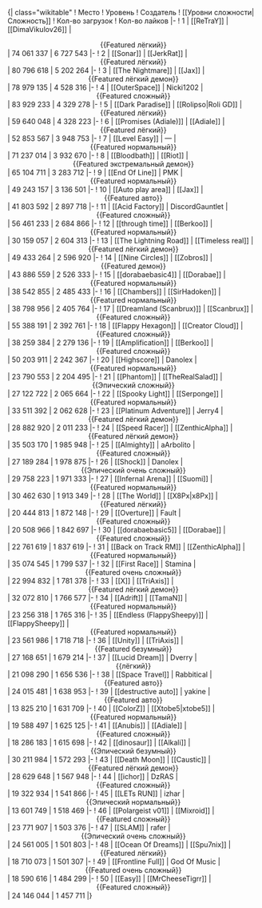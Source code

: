{| class="wikitable"
! Место
! Уровень
! Создатель
! [[Уровни сложности|Сложность]]
! Кол-во загрузок
! Кол-во лайков
|-
! 1
| [[ReTraY]]
| [[DimaVikulov26]]
| <center>{{Featured лёгкий}}</center>
| 74 061 337
| 6 727 543
|-
! 2
| [[Sonar]]
| [[JerkRat]]
| <center>{{Featured лёгкий}}</center>
| 80 796 618
| 5 202 264
|-
! 3
| [[The Nightmare]]
| [[Jax]]
| <center>{{Featured лёгкий демон}}</center>
| 78 979 135
| 4 528 316
|-
! 4
| [[OuterSpace]]
| Nicki1202
| <center>{{Featured сложный}}</center>
| 83 929 233
| 4 329 278
|-
! 5
| [[Dark Paradise]]
| [[Rolipso|Roli GD]]
| <center>{{Featured лёгкий}}</center>
| 59 640 048
| 4 328 223
|-
! 6
| [[Promises (Adiale)]]
| [[Adiale]]
| <center>{{Featured лёгкий}}</center>
| 52 853 567
| 3 948 753
|-
! 7
| [[Level Easy]]
| —
| <center>{{Featured нормальный}}</center>
| 71 237 014
| 3 932 670
|-
! 8
| [[Bloodbath]]
| [[Riot]]
| <center>{{Featured экстремальный демон}}</center>
| 65 104 711
| 3 283 712
|-
! 9
| [[End Of Line]]
| PMK
| <center>{{Featured нормальный}}</center>
| 49 243 157
| 3 136 501
|-
! 10
| [[Auto play area]]
| [[Jax]]
| <center>{{Featured авто}}</center>
| 41 803 592
| 2 897 718
|-
! 11
| [[Acid Factory]]
| DiscordGauntlet
| <center>{{Featured сложный}}</center>
| 56 461 233
| 2 684 866
|-
! 12
| [[through time]]
| [[Berkoo]]
| <center>{{Featured нормальный}}</center>
| 30 159 057
| 2 604 313
|-
! 13
| [[The Lightning Road]]
| [[Timeless real]]
| <center>{{Featured лёгкий демон}}</center>
| 49 433 264
| 2 596 920
|-
! 14
| [[Nine Circles]]
| [[Zobros]]
| <center>{{Featured демон}}</center>
| 43 886 559
| 2 526 333
|-
! 15
| [[dorabaebasic4]]
| [[Dorabae]]
| <center>{{Featured нормальный}}</center>
| 38 542 855
| 2 485 433
|-
! 16
| [[Chambers]]
| [[SirHadoken]]
| <center>{{Featured нормальный}}</center>
| 38 798 956
| 2 405 764
|-
! 17
| [[Dreamland (Scanbrux)]]
| [[Scanbrux]]
| <center>{{Featured сложный}}</center>
| 55 388 191
| 2 392 761
|-
! 18
| [[Flappy Hexagon]]
| [[Creator Cloud]]
| <center>{{Featured сложный}}</center>
| 38 259 384
| 2 279 136
|-
! 19
| [[Amplification]]
| [[Berkoo]]
| <center>{{Featured сложный}}</center>
| 50 203 911
| 2 242 367
|-
! 20
| [[Highscore]]
| Danolex
| <center>{{Featured нормальный}}</center>
| 23 790 553
| 2 204 495
|-
! 21
| [[Phantom]]
| [[TheRealSalad]]
| <center>{{Эпический сложный}}</center>
| 27 122 722
| 2 065 664
|-
! 22
| [[Spooky Light]]
| [[Serponge]]
| <center>{{Featured нормальный}}</center>
| 33 511 392
| 2 062 628
|-
! 23
| [[Platinum Adventure]]
| Jerry4
| <center>{{Featured лёгкий демон}}</center>
| 28 882 920
| 2 011 233
|-
! 24
| [[Speed Racer]]
| [[ZenthicAlpha]]
| <center>{{Featured лёгкий демон}}</center>
| 35 503 170
| 1 985 948
|-
! 25
| [[Almighty]]
| aArbolito
| <center>{{Featured сложный}}</center>
| 27 189 284
| 1 978 875
|-
! 26
| [[Shock]]
| Danolex
| <center>{{Эпический очень сложный}}</center>
| 29 758 223
| 1 971 333
|-
! 27
| [[Infernal Arena]]
| [[Suomi]]
| <center>{{Featured нормальный}}</center>
| 30 462 630
| 1 913 349
|-
! 28
| [[The World]]
| [[X8Px|x8Px]]
| <center>{{Featured лёгкий}}</center>
| 20 444 813
| 1 872 148
|-
! 29
| [[Overture]]
| Fault
| <center>{{Featured сложный}}</center>
| 20 508 966
| 1 842 697
|-
! 30
| [[dorabaebasic5]]
| [[Dorabae]]
| <center>{{Featured сложный}}</center>
| 22 761 619
| 1 837 619
|-
! 31
| [[Back on Track RM]]
| [[ZenthicAlpha]]
| <center>{{Featured нормальный}}</center>
| 35 074 545
| 1 799 537
|-
! 32
| [[First Race]]
| Stamina
| <center>{{Featured очень сложный}}</center>
| 22 994 832
| 1 781 378
|-
! 33
| [[X]]
| [[TriAxis]]
| <center>{{Featured лёгкий демон}}</center>
| 32 072 810
| 1 766 577
|-
! 34
| [[Adrift]]
| [[TamaN]]
| <center>{{Featured нормальный}}</center>
| 23 256 318
| 1 765 316
|-
! 35
| [[Endless (FlappySheepy)]]
| [[FlappySheepy]]
| <center>{{Featured нормальный}}</center>
| 23 561 986
| 1 718 718
|-
! 36
| [[Unity]]
| [[TriAxis]]
| <center>{{Featured безумный}}</center>
| 27 168 651
| 1 679 214
|-
! 37
| [[Lucid Dream]]
| Dverry
| <center>{{лёгкий}}</center>
| 21 098 290
| 1 656 536
|-
! 38
| [[Space Travel]]
| Rabbitical
| <center>{{Featured авто}}</center>
| 24 015 481
| 1 638 953
|-
! 39
| [[destructive auto]]
| yakine
| <center>{{Featured авто}}</center>
| 13 825 210
| 1 631 709
|-
! 40
| [[ColorZ]]
| [[Xtobe5|xtobe5]]
| <center>{{Featured нормальный}}</center>
| 19 588 497
| 1 625 125
|-
! 41
| [[Anubis]]
| [[Adiale]]
| <center>{{Featured сложный}}</center>
| 18 286 183
| 1 615 698
|-
! 42
| [[dinosaur]]
| [[Alkali]]
| <center>{{Эпический безумный}}</center>
| 30 211 984
| 1 572 293
|-
! 43
| [[Death Moon]]
| [[Caustic]]
| <center>{{Featured лёгкий демон}}</center>
| 28 629 648
| 1 567 948
|-
! 44
| [[ichor]]
| DzRAS
| <center>{{Featured сложный}}</center>
| 19 322 934
| 1 541 866
|-
! 45
| [[LETs  RUN]]
| izhar
| <center>{{Эпический нормальный}}</center>
| 13 601 749
| 1 518 469
|-
! 46
| [[Polargeist v01]]
| [[Mixroid]]
| <center>{{Featured сложный}}</center>
| 23 771 907
| 1 503 376
|-
! 47
| [[SLAM]]
| rafer
| <center>{{Эпический очень сложный}}</center>
| 24 561 005
| 1 501 803
|-
! 48
| [[Ocean Of Dreams]]
| [[Spu7nix]]
| <center>{{Featured лёгкий}}</center>
| 18 710 073
| 1 501 307
|-
! 49
| [[Frontline Full]]
| God Of Music
| <center>{{Featured очень сложный}}</center>
| 18 590 616
| 1 484 299
|-
! 50
| [[Easy]]
| [[MrCheeseTigrr]]
| <center>{{Featured сложный}}</center>
| 24 146 044
| 1 457 711
|}